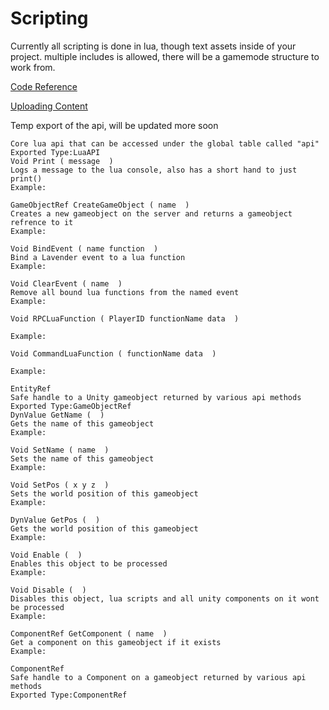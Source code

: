 
# Scripting

Currently all scripting is done in lua, though text assets inside of your project.
multiple includes is allowed, there will be a gamemode structure to work from.

[Code Reference](#)

[Uploading Content](./uploading-content.md)

Temp export of the api, will be updated more soon
````LuaAPI
Core lua api that can be accessed under the global table called "api"
Exported Type:LuaAPI
Void Print ( message  )
Logs a message to the lua console, also has a short hand to just print()
Example:

GameObjectRef CreateGameObject ( name  )
Creates a new gameobject on the server and returns a gameobject refrence to it
Example:

Void BindEvent ( name function  )
Bind a Lavender event to a lua function
Example:

Void ClearEvent ( name  )
Remove all bound lua functions from the named event
Example:

Void RPCLuaFunction ( PlayerID functionName data  )

Example:

Void CommandLuaFunction ( functionName data  )

Example:

EntityRef
Safe handle to a Unity gameobject returned by various api methods
Exported Type:GameObjectRef
DynValue GetName (  )
Gets the name of this gameobject
Example:

Void SetName ( name  )
Sets the name of this gameobject
Example:

Void SetPos ( x y z  )
Sets the world position of this gameobject
Example:

DynValue GetPos (  )
Gets the world position of this gameobject
Example:

Void Enable (  )
Enables this object to be processed
Example:

Void Disable (  )
Disables this object, lua scripts and all unity components on it wont be processed
Example:

ComponentRef GetComponent ( name  )
Get a component on this gameobject if it exists
Example:

ComponentRef
Safe handle to a Component on a gameobject returned by various api methods
Exported Type:ComponentRef
